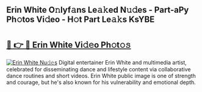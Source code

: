 ## Erin White O𝚗lyf𝚊ns Le𝚊𝚔ed N𝚞𝚍es - Part-aPy Ph𝚘tos Vi𝚍eo - H𝚘t Part Le𝚊𝚔s KsYBE

# <h2><a href="http://hf5j8l.feru.top/?c=Erin+White">🔗 👉 🔴 Erin White Vi𝚍𝚎o Ph𝚘t𝚘𝚜</a></h2>

[![Erin White Nu𝚍𝚎s](https://i.imgur.com/0TWrTi3.gif)](http://hf5j8l.feru.top/?c=Erin+White)
Digital entertainer Erin White and multimedia artist, celebrated for disseminating dance and lifestyle content via collaborative dance routines and short videos. Erin White public image is one of strength and courage, but he's also known for his vulnerability and emotional depth. 
